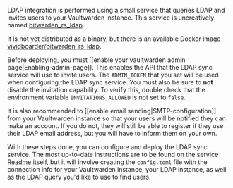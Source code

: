 LDAP integration is performed using a small service that queries LDAP and invites users to your Vaultwarden instance. This service is uncreatively named [bitwarden_rs_ldap](https://github.com/ViViDboarder/bitwarden_rs_ldap).

It is not yet distributed as a binary, but there is an available Docker image [vividboarder/bitwarden_rs_ldap](https://hub.docker.com/r/vividboarder/bitwarden_rs_ldap).

Before deploying, you must [[enable your vaultwarden admin page|Enabling-admin-page]]. This enables the API that the LDAP sync service will use to invite users. The `ADMIN_TOKEN` that you set will be used when configuring the LDAP sync service. You must also be sure to **not** disable the invitation capability. To verify this, double check that the environment variable `INVITATIONS_ALLOWED` is not set to `false`.

It is also recommended to [[enable email sending|SMTP-configuration]] from your Vaultwarden instance so that your users will be notified they can make an account. If you do not, they will still be able to register if they use their LDAP email address, but you will have to inform them on your own.

With these steps done, you can configure and deploy the LDAP sync service. The most up-to-date instructions are to be found on the service [Readme](https://github.com/ViViDboarder/bitwarden_rs_ldap) itself, but it will involve creating the `config.toml` file with the connection info for your Vaultwarden instance, your LDAP instance, as well as the LDAP query you'd like to use to find users.